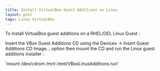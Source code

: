 ```yaml
---
title: Install VirtualBox Guest Additions on Linux
layout: post
tags: Linux VirtualBox
---
```


To install VirtualBox guest additions on a RHEL/OEL Linux Guest :

Insert the VBox Guest Additions CD using the Devices -> Insert Guest Additions CD Image... option then mount the CD and run the Linux guest additions installer :

 'mount /dev/cdrom /mnt
 /mnt/VBoxLinuxAdditions.run'
